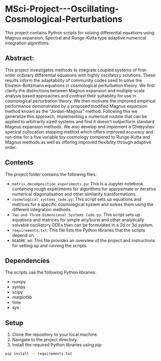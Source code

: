 # MSci-Project---Oscillating-Cosmological-Perturbations

This project contains Python scripts for solving differential equations using Magnus expansion, Spectral and Runge-Kutta type adaptive numerical integration algorithms.


## Abstract:
This project investigates methods to integrate coupled systems of first-order ordinary differential equations with highly oscillatory solutions. These results inform the adaptability of community codes used to solve the Einstein-Boltzmann equations in cosmological perturbation theory. We first clarify the distinctions between Magnus expansion and multiple-scale analysis based approaches and contrast their suitability for use in cosmological perturbation theory. We then motivate the improved empirical performance demonstrated by a proposed modified Magnus expansion method known as the “Jordan-Magnus” method. Following this we generalize this approach, implementing a numerical routine that can be applied to arbitrarily sized systems and find it doesn’t outperform standard Magnus expansion methods. We also develop and implement a Chebyshev spectral collocation stepping method which offers improved accuracy and run-time for a five variable toy cosmology compared to Runge-Kutta and Magnus methods as well as offering improved flexibility through adaptive order.



## Contents

The project folder contains the following files:

- `matrix_decomposition_experiments.py`: This is a Jupyter notebook containing rough experiments for algorithms for approximate or iterative numerical diagonalisation and other similarity transformations.
- `cosmological_systems_code.py`: This script sets up equations and matrices for a specific cosmological system and solves them using the different integration methods.
- `Two and Three-Dimensional Systems Code.py`: This script sets up equations and matrices for simple airy/burst and other analytically solvable oscillatory ODEs than can be formulated in a 2d or 3d system.
- `requirements.txt`: This file lists the Python libraries that the scripts depend on.
- `README.md`: This file provides an overview of the project and instructions for setting up and running the scripts.

## Dependencies

The scripts use the following Python libraries:

- numpy
- sympy
- scipy
- matplotlib
- time
- sys

## Setup

1. Clone the repository to your local machine.
2. Navigate to the project directory.
3. Install the required Python libraries using pip:

```bash
pip install -r requirements.txt
